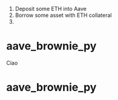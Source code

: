 1. Deposit some ETH into Aave
2. Borrow some asset with ETH collateral
3. 
# aave_brownie_py
Ciao
# aave_brownie_py

